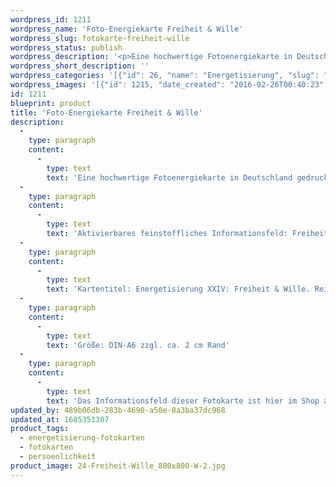```yaml
---
wordpress_id: 1211
wordpress_name: 'Foto-Energiekarte Freiheit & Wille'
wordpress_slug: fotokarte-freiheit-wille
wordpress_status: publish
wordpress_description: '<p>Eine hochwertige Fotoenergiekarte in Deutschland gedruckt und in Handarbeit laminiert. Sie ist in Postkartengröße (DIN-A6) oder kleiner gut zu transportieren und kann auch auf den Körper aufgelegt werden.</p><p>Aktivierbares feinstoffliches Informationsfeld: Freiheit und Wille sowie dem energetischen Zugang zu den dazugehörigen universellen Wissenspools.</p><p>Kartentitel: Energetisierung XXIV: Freiheit &amp; Wille. Reihe: Energetisierung</p><p>Größe: DIN-A6 zzgl. ca. 2 cm Rand</p><p>Andere Formate sind individuell für Sie innerhalb weniger Tage herstellbar. Bitte kontaktieren Sie uns hierfür unter <a href="mailto:info@elvedenverlag.de">info@elvedenverlag.de</a>.</p><p>Das Informationsfeld dieser Fotokarte ist hier im Shop auch erhältlich als <a href="https://my.feenbaum.de/produkt-kategorie/energiebilder/wandbilder/energetisierung/">Wandbild</a>, <a href="https://my.feenbaum.de/produkt-kategorie/energiekissen/energetisierung-energiekissen/">Energiekissen</a> und <a href="https://my.feenbaum.de/produkt-kategorie/energiesprays/energetisierung-energiesprays/">Energiespray</a></p><p><a href="https://my.feenbaum.de/anwendung-energiebilder-foto-laminiert/">Anwendungshinweise      </a><a href="https://my.feenbaum.de/produktinformationen-fotokarten/">Produktinformationen</a></p>'
wordpress_short_description: ''
wordpress_categories: '[{"id": 26, "name": "Energetisierung", "slug": "energetisierung-fotokarten"}, {"id": 23, "name": "Fotokarten", "slug": "fotokarten"}, {"id": 37, "name": "Pers\u00f6nlichkeit", "slug": "persoenlichkeit"}]'
wordpress_images: '[{"id": 1215, "date_created": "2016-02-26T00:40:23", "date_created_gmt": "2016-02-25T22:40:23", "date_modified": "2016-02-26T00:40:23", "date_modified_gmt": "2016-02-25T22:40:23", "src": "https://my.feenbaum.de/wp-content/uploads/2016/02/24-Freiheit-Wille_800x800-W-2.jpg", "name": "24-Freiheit-Wille_800x800-W", "alt": ""}]'
id: 1211
blueprint: product
title: 'Foto-Energiekarte Freiheit & Wille'
description:
  -
    type: paragraph
    content:
      -
        type: text
        text: 'Eine hochwertige Fotoenergiekarte in Deutschland gedruckt und in Handarbeit laminiert. Sie ist in Postkartengröße (DIN-A6) oder kleiner gut zu transportieren und kann auch auf den Körper aufgelegt werden.'
  -
    type: paragraph
    content:
      -
        type: text
        text: 'Aktivierbares feinstoffliches Informationsfeld: Freiheit und Wille sowie dem energetischen Zugang zu den dazugehörigen universellen Wissenspools.'
  -
    type: paragraph
    content:
      -
        type: text
        text: 'Kartentitel: Energetisierung XXIV: Freiheit & Wille. Reihe: Energetisierung'
  -
    type: paragraph
    content:
      -
        type: text
        text: 'Größe: DIN-A6 zzgl. ca. 2 cm Rand'
  -
    type: paragraph
    content:
      -
        type: text
        text: 'Das Informationsfeld dieser Fotokarte ist hier im Shop auch erhältlich als Wandbild, Energiekissen und Energiespray'
updated_by: 489b06db-283b-4690-a50e-8a3ba37dc968
updated_at: 1685351307
product_tags:
  - energetisierung-fotokarten
  - fotokarten
  - persoenlichkeit
product_image: 24-Freiheit-Wille_800x800-W-2.jpg
---
```

